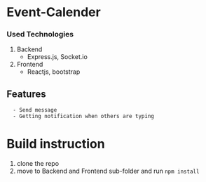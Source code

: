 # Event-Calender
### Used Technologies
1. Backend
   - Express.js, Socket.io
2. Frontend
   - Reactjs, bootstrap
##  Features
      - Send message
      - Getting notification when others are typing
 
# Build instruction
1.  clone the repo
2.  move to Backend and Frontend sub-folder and run `npm install`


<!-- # Project Demo
<a href="https://imgflip.com/gif/2jg88g"><img src="https://i.imgflip.com/2jg88g.gif" title="made at imgflip.com"/></a> -->
